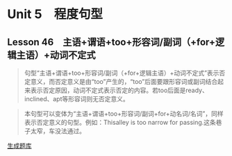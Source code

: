 ﻿ # Unit 5　程度句型
 ## Lesson 46　主语+谓语+too+形容词/副词（+for+逻辑主语）+动词不定式
 
> 句型“主语+谓语+too+形容词/副词（+for+逻辑主语）+动词不定式”表示否定意义，而否定意义是由“too”产生的，“too”后面要跟形容词或副词结合起来表示否定原因，动词不定式表示否定的内容。若too后面是ready、inclined、apt等形容词则无否定意义。

> 本句型可以变体为“主语+谓语+too+形容词/副词+for+动名词/名词”，同样表示否定意义的句型。例如：Thisalley is too narrow for passing.这条巷子太窄，车没法通过。


 [生成题库](./question/f046.json)